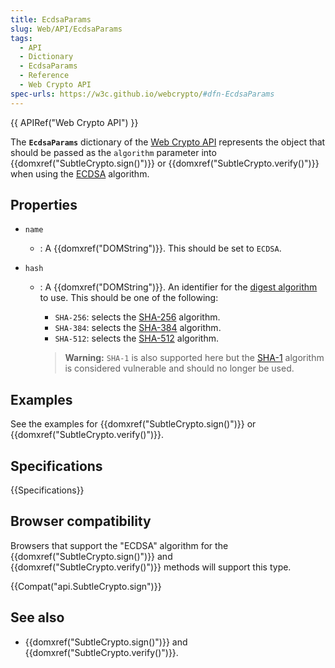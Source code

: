```yaml
---
title: EcdsaParams
slug: Web/API/EcdsaParams
tags:
  - API
  - Dictionary
  - EcdsaParams
  - Reference
  - Web Crypto API
spec-urls: https://w3c.github.io/webcrypto/#dfn-EcdsaParams
---
```

{{ APIRef("Web Crypto API") }}

The **`EcdsaParams`** dictionary of the [Web Crypto API](/en-US/docs/Web/API/Web_Crypto_API) represents the object that should be passed as the `algorithm` parameter into {{domxref("SubtleCrypto.sign()")}} or {{domxref("SubtleCrypto.verify()")}} when using the [ECDSA](/en-US/docs/Web/API/SubtleCrypto/sign#ecdsa) algorithm.

## Properties

- `name`
  - : A {{domxref("DOMString")}}. This should be set to `ECDSA`.
- `hash`

  - : A {{domxref("DOMString")}}. An identifier for the [digest algorithm](/en-US/docs/Web/API/SubtleCrypto/digest) to use. This should be one of the following:

    - `SHA-256`: selects the [SHA-256](/en-US/docs/Web/API/SubtleCrypto/digest#sha-256) algorithm.
    - `SHA-384`: selects the [SHA-384](/en-US/docs/Web/API/SubtleCrypto/digest#sha-384) algorithm.
    - `SHA-512`: selects the [SHA-512](/en-US/docs/Web/API/SubtleCrypto/digest#sha-512) algorithm.

    > **Warning:** `SHA-1` is also supported here but the [SHA-1](/en-US/docs/Web/API/SubtleCrypto/digest#sha-1) algorithm is considered vulnerable and should no longer be used.

## Examples

See the examples for {{domxref("SubtleCrypto.sign()")}} or {{domxref("SubtleCrypto.verify()")}}.

## Specifications

{{Specifications}}

## Browser compatibility

Browsers that support the "ECDSA" algorithm for the {{domxref("SubtleCrypto.sign()")}} and {{domxref("SubtleCrypto.verify()")}} methods will support this type.

{{Compat("api.SubtleCrypto.sign")}}

## See also

- {{domxref("SubtleCrypto.sign()")}} and {{domxref("SubtleCrypto.verify()")}}.
